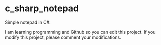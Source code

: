 # c_sharp_notepad
Simple notepad in C#.

I am learning programming and Github so you can edit this project. If you modify this project, please comment your modifications.
